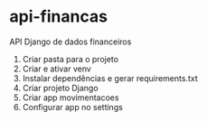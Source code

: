 # api-financas
API Django de dados financeiros

1. Criar pasta para o projeto
2. Criar e ativar venv
3. Instalar dependências e gerar requirements.txt
4. Criar projeto Django
5. Criar app movimentacoes
6. Configurar app no settings